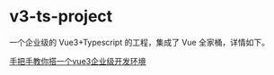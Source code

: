 # v3-ts-project

一个企业级的 Vue3+Typescript 的工程，集成了 Vue 全家桶，详情如下。

[手把手教你搭一个vue3企业级开发环境](https://juejin.cn/post/6986155273140305934)
